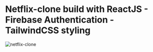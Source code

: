 # Netflix-clone build with ReactJS - Firebase Authentication - TailwindCSS styling


![netflix-clone](https://user-images.githubusercontent.com/72009463/171299565-7281099c-84bf-4baf-b646-d3bed291ffee.PNG)
